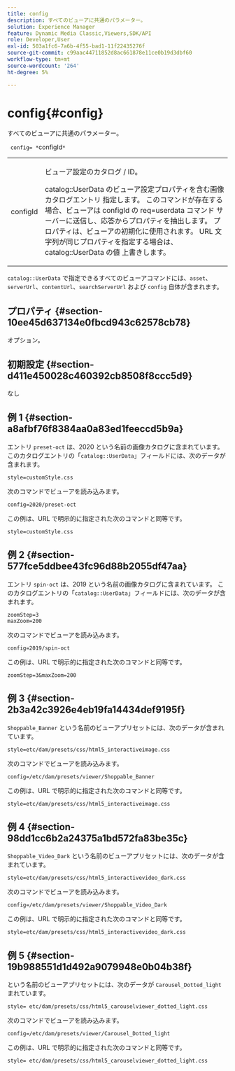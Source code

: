 ```yaml
---
title: config
description: すべてのビューアに共通のパラメーター。
solution: Experience Manager
feature: Dynamic Media Classic,Viewers,SDK/API
role: Developer,User
exl-id: 503a1fc6-7a6b-4f55-bad1-11f22435276f
source-git-commit: c99aac44711852d8ac661878e11ce0b19d3dbf60
workflow-type: tm+mt
source-wordcount: '264'
ht-degree: 5%

---
```


# config{#config}

すべてのビューアに共通のパラメーター。

` config= *`configId`*`

<table id="table_9B98C97485DD4DEB8A6ECBCE8DF6B886"> 
 <tbody> 
  <tr> 
   <td colname="col1"> <p> <span class="codeph"> <span class="varname"> configId </span> </span> </p> </td> 
   <td colname="col2"> <p>ビューア設定のカタログ / ID。 </p> <p> catalog::UserData </span> のビューア設定プロパティを含む画像カタログエントリ <span class="codeph"> 指定します。 このコマンドが存在する場合、ビューアは configId </span> の <span class="codeph"> req=userdata </span> コマンド <span class="codeph"> サーバーに送信し、応答からプロパティを抽出します。 プロパティは、ビューアの初期化に使用されます。 URL 文字列が同じプロパティを指定する場合は、catalog::UserData </span> の値 <span class="codeph"> 上書きします。 </p> </td> 
  </tr> 
 </tbody> 
</table>

`catalog::UserData` で指定できるすべてのビューアコマンドには、`asset`、`serverUrl`、`contentUrl`、`searchServerUrl` および `config` 自体が含まれます。

## プロパティ {#section-10ee45d637134e0fbcd943c62578cb78}

オプション。

## 初期設定 {#section-d411e450028c460392cb8508f8ccc5d9}

なし

## 例 1 {#section-a8afbf76f8384aa0a83ed1feeccd5b9a}

エントリ `preset-oct` は、2020 という名前の画像カタログに含まれています。 このカタログエントリの「`catalog::UserData`」フィールドには、次のデータが含まれます。

```
style=customStyle.css
```

次のコマンドでビューアを読み込みます。

```
config=2020/preset-oct
```

この例は、URL で明示的に指定された次のコマンドと同等です。

```
style=customStyle.css
```

## 例 2 {#section-577fce5ddbee43fc96d88b2055df47aa}

エントリ `spin-oct` は、2019 という名前の画像カタログに含まれています。 このカタログエントリの「`catalog::UserData`」フィールドには、次のデータが含まれます。

```
zoomStep=3 
maxZoom=200
```

次のコマンドでビューアを読み込みます。

```
config=2019/spin-oct
```

この例は、URL で明示的に指定された次のコマンドと同等です。

```
zoomStep=3&maxZoom=200
```

## 例 3 {#section-2b3a42c3926e4eb19fa14434def9195f}

`Shoppable_Banner` という名前のビューアプリセットには、次のデータが含まれています。

```
style=etc/dam/presets/css/html5_interactiveimage.css
```

次のコマンドでビューアを読み込みます。

```
config=/etc/dam/presets/viewer/Shoppable_Banner
```

この例は、URL で明示的に指定された次のコマンドと同等です。

`style=etc/dam/presets/css/html5_interactiveimage.css`

## 例 4 {#section-98dd1cc6b2a24375a1bd572fa83be35c}

`Shoppable_Video_Dark` という名前のビューアプリセットには、次のデータが含まれています。

```
style=etc/dam/presets/css/html5_interactivevideo_dark.css
```

次のコマンドでビューアを読み込みます。

```
config=/etc/dam/presets/viewer/Shoppable_Video_Dark
```

この例は、URL で明示的に指定された次のコマンドと同等です。

```
style=etc/dam/presets/css/html5_interactivevideo_dark.css
```

## 例 5 {#section-19b988551d1d492a9079948e0b04b38f}

という名前のビューアプリセットには、次のデータが `Carousel_Dotted_light` まれています。

```
style= etc/dam/presets/css/html5_carouselviewer_dotted_light.css
```

次のコマンドでビューアを読み込みます。

```
config=/etc/dam/presets/viewer/Carousel_Dotted_light
```

この例は、URL で明示的に指定された次のコマンドと同等です。

```
style= etc/dam/presets/css/html5_carouselviewer_dotted_light.css
```
